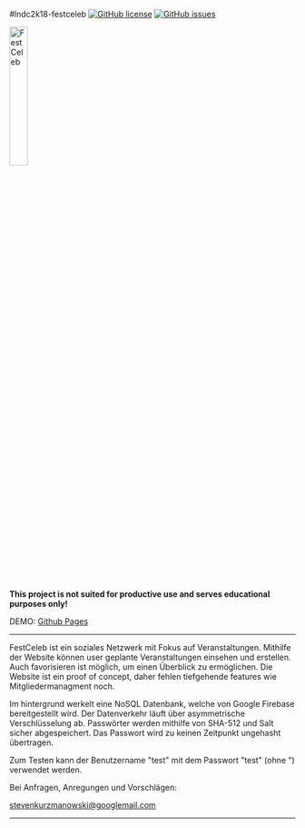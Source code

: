 #lndc2k18-festceleb
[![GitHub license](https://img.shields.io/github/license/BlackFisch/lndc2k18-festceleb.svg)](hhttps://github.com/BlackFisch/lndc2k18-festceleb/blob/master/LICENSE) [![GitHub issues](https://img.shields.io/github/issues/Naereen/StrapDown.js.svg)](https://GitHub.com/Naereen/StrapDown.js/issues/)

<img src="https://blackfisch.github.io/lndc2k18-festceleb/images/logo.png" alt="FestCeleb" width="25%"/>

**This project is not suited for productive use and serves educational purposes only!**

DEMO: [Github Pages](https://blackfisch.github.io/lndc2k18-festceleb/)


--------------------------------------------------------------------------------

FestCeleb ist ein soziales Netzwerk mit Fokus auf Veranstaltungen.
Mithilfe der Website können user geplante Veranstaltungen einsehen und erstellen. Auch favorisieren ist möglich, um einen Überblick zu ermöglichen.
Die Website ist ein proof of concept, daher fehlen tiefgehende features wie Mitgliedermanagment noch.

Im hintergrund werkelt eine NoSQL Datenbank, welche von Google Firebase bereitgestellt wird.
Der Datenverkehr läuft über asymmetrische Verschlüsselung ab.
Passwörter werden mithilfe von SHA-512 und Salt sicher abgespeichert. Das Passwort wird zu keinen Zeitpunkt ungehasht übertragen.


Zum Testen kann der Benutzername "test" mit dem Passwort "test" (ohne ") verwendet werden.

Bei Anfragen, Anregungen und Vorschlägen:

stevenkurzmanowski@googlemail.com

--------------------------------------------------------------------------------
